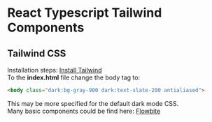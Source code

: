 # React Typescript Tailwind Components

## Tailwind CSS

Installation steps: [Install Tailwind](https://tailwindcss.com/docs/guides/vite)  
To the __index.html__ file change the body tag to:

```HTML
<body class="dark:bg-gray-900 dark:text-slate-200 antialiased">
```

This may be more specified for the default dark mode CSS.  
Many basic components could be find here: [Flowbite](https://flowbite.com/docs/components/buttons/)
